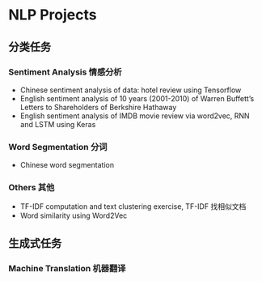 # NLP Projects

## 分类任务

### Sentiment Analysis 情感分析

- Chinese sentiment analysis of data: hotel review using Tensorflow
- English sentiment analysis of 10 years (2001-2010) of Warren Buffett’s Letters to Shareholders of Berkshire Hathaway
- English sentiment analysis of IMDB movie review via word2vec, RNN and LSTM using Keras

### Word Segmentation 分词

- Chinese word segmentation

### Others 其他

- TF-IDF computation and text clustering exercise, TF-IDF 找相似文档
- Word similarity using Word2Vec

## 生成式任务

### Machine Translation 机器翻译
